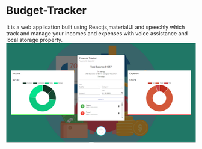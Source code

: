 # Budget-Tracker

It is a web application built using Reactjs,materialUI and speechly which track and manage your incomes and expenses with voice assistance and local storage property.
![screenshot of app](https://github.com/PSoni8/Budget-Tracker/blob/main/screenshot%20of%20app.png)
